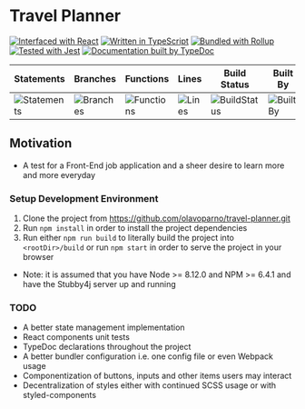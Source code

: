 # Travel Planner

[![Interfaced with React](https://d2eip9sf3oo6c2.cloudfront.net/tags/images/000/000/026/square_128/react.png "Interfaced with React")](https://reactjs.org/)
[![Written in TypeScript](http://www.typescriptlang.org/assets/images/icons/nuget-icon-128x128.png "Written in TypeScript")](http://www.typescriptlang.org)
[![Bundled with Rollup](https://rollupjs.org/favicon.png "Bundled with Rollup")](https://rollupjs.org)
[![Tested with Jest](https://d2eip9sf3oo6c2.cloudfront.net/tags/images/000/000/940/square_128/jestlogo.png "Tested with Jest")](https://jestjs.io/)
[![Documentation built by TypeDoc](https://typedoc.org/images/logo-128.png "Documentation built by TypeDoc")](https://typedoc.org)

| Statements | Branches | Functions | Lines | Build Status | Built By | We Love |
| -----------|----------|-----------|-------| ------------ | -------- | ------- |
| ![Statements](https://img.shields.io/badge/Coverage-100%25-brightgreen.svg "Make me better!") | ![Branches](https://img.shields.io/badge/Coverage-50%25-red.svg "Make me better!") | ![Functions](https://img.shields.io/badge/Coverage-100%25-brightgreen.svg "Make me better!") | ![Lines](https://img.shields.io/badge/Coverage-100%25-brightgreen.svg "Make me better!") | ![BuildStatus](https://img.shields.io/badge/Build-Passing-brightgreen.svg "Building Status") | ![BuiltBy](https://img.shields.io/badge/TypeScript-Lovers-black.svg "img.shields.io") | ![ForTheBadge](https://img.shields.io/badge/Using-Badges-red.svg "ForTheBadge")

## Motivation
* A test for a Front-End job application and a sheer desire to learn more and more everyday

### Setup Development Environment
1. Clone the project from https://github.com/olavoparno/travel-planner.git
2. Run `npm install` in order to install the project dependencies
3. Run either `npm run build` to literally build the project into `<rootDir>/build` or run `npm start` in order to serve the project in your browser

* Note: it is assumed that you have Node >= 8.12.0 and NPM >= 6.4.1 and have the Stubby4j server up and running

### TODO
* A better state management implementation
* React components unit tests
* TypeDoc declarations throughout the project
* A better bundler configuration i.e. one config file or even Webpack usage
* Componentization of buttons, inputs and other items users may interact
* Decentralization of styles either with continued SCSS usage or with styled-components


